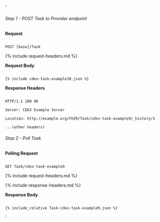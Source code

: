 '

  ###### Step 1 - POST Task to Provider endpoint


  **Request**

  ~~~

  POST [base]/Task

  ~~~


  {% include request-headers.md %}


  **Request Body**


  ~~~

  {% include cdex-task-example10.json %}

  ~~~


  **Response Headers**


  ~~~

  HTTP/1.1 200 OK

  Server: CDEX Example Server

  Location: http://example.org/FHIR/Task/cdex-task-example9/_history/1

  ...(other headers)

  ~~~


  ###### Step 2 - Poll Task


  **Polling Request**

  ~~~

  GET Task/cdex-task-example9

  ~~~


  {% include request-headers.md %}


  {% include response-headers.md %}


  **Response Body**


  ~~~

  {% include_relative Task-cdex-task-example9.json %}

  ~~~

  '
